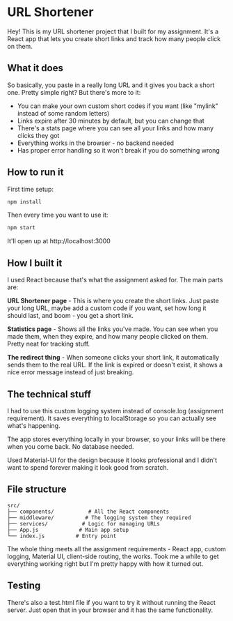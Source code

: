 # URL Shortener

Hey! This is my URL shortener project that I built for my assignment. It's a React app that lets you create short links and track how many people click on them.

## What it does

So basically, you paste in a really long URL and it gives you back a short one. Pretty simple right? But there's more to it:

- You can make your own custom short codes if you want (like "mylink" instead of some random letters)
- Links expire after 30 minutes by default, but you can change that
- There's a stats page where you can see all your links and how many clicks they got
- Everything works in the browser - no backend needed
- Has proper error handling so it won't break if you do something wrong

## How to run it

First time setup:
```bash
npm install
```

Then every time you want to use it:
```bash
npm start
```

It'll open up at http://localhost:3000

## How I built it

I used React because that's what the assignment asked for. The main parts are:

**URL Shortener page** - This is where you create the short links. Just paste your long URL, maybe add a custom code if you want, set how long it should last, and boom - you get a short link.

**Statistics page** - Shows all the links you've made. You can see when you made them, when they expire, and how many people clicked on them. Pretty neat for tracking stuff.

**The redirect thing** - When someone clicks your short link, it automatically sends them to the real URL. If the link is expired or doesn't exist, it shows a nice error message instead of just breaking.

## The technical stuff

I had to use this custom logging system instead of console.log (assignment requirement). It saves everything to localStorage so you can actually see what's happening.

The app stores everything locally in your browser, so your links will be there when you come back. No database needed.

Used Material-UI for the design because it looks professional and I didn't want to spend forever making it look good from scratch.

## File structure

```
src/
├── components/           # All the React components
├── middleware/          # The logging system they required
├── services/           # Logic for managing URLs
├── App.js             # Main app setup
└── index.js          # Entry point
```

The whole thing meets all the assignment requirements - React app, custom logging, Material UI, client-side routing, the works. Took me a while to get everything working right but I'm pretty happy with how it turned out.

## Testing

There's also a test.html file if you want to try it without running the React server. Just open that in your browser and it has the same functionality.